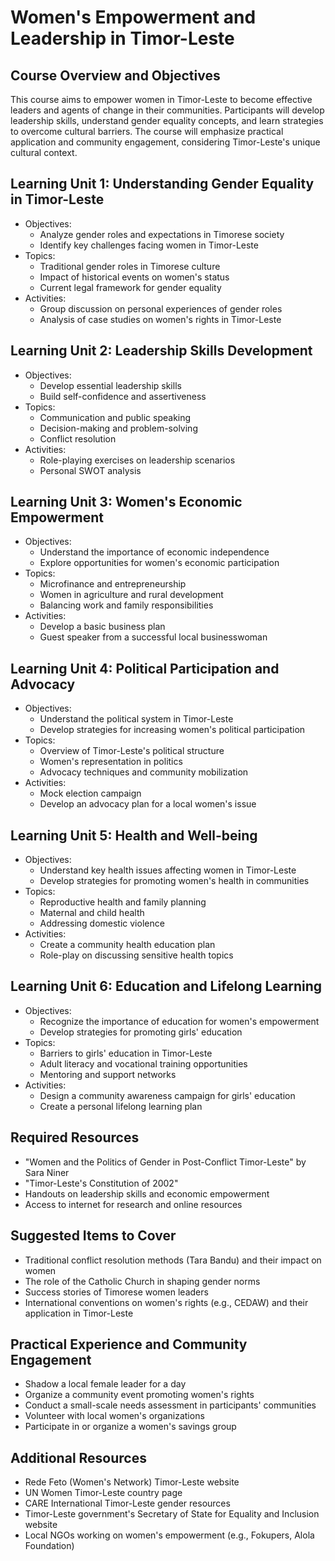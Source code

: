 # Women's Empowerment and Leadership in Timor-Leste

## Course Overview and Objectives

This course aims to empower women in Timor-Leste to become effective leaders and agents of change in their communities. Participants will develop leadership skills, understand gender equality concepts, and learn strategies to overcome cultural barriers. The course will emphasize practical application and community engagement, considering Timor-Leste's unique cultural context.

## Learning Unit 1: Understanding Gender Equality in Timor-Leste
- Objectives:
  * Analyze gender roles and expectations in Timorese society
  * Identify key challenges facing women in Timor-Leste
- Topics:
  * Traditional gender roles in Timorese culture
  * Impact of historical events on women's status
  * Current legal framework for gender equality
- Activities:
  * Group discussion on personal experiences of gender roles
  * Analysis of case studies on women's rights in Timor-Leste

## Learning Unit 2: Leadership Skills Development
- Objectives:
  * Develop essential leadership skills
  * Build self-confidence and assertiveness
- Topics:
  * Communication and public speaking
  * Decision-making and problem-solving
  * Conflict resolution
- Activities:
  * Role-playing exercises on leadership scenarios
  * Personal SWOT analysis

## Learning Unit 3: Women's Economic Empowerment
- Objectives:
  * Understand the importance of economic independence
  * Explore opportunities for women's economic participation
- Topics:
  * Microfinance and entrepreneurship
  * Women in agriculture and rural development
  * Balancing work and family responsibilities
- Activities:
  * Develop a basic business plan
  * Guest speaker from a successful local businesswoman

## Learning Unit 4: Political Participation and Advocacy
- Objectives:
  * Understand the political system in Timor-Leste
  * Develop strategies for increasing women's political participation
- Topics:
  * Overview of Timor-Leste's political structure
  * Women's representation in politics
  * Advocacy techniques and community mobilization
- Activities:
  * Mock election campaign
  * Develop an advocacy plan for a local women's issue

## Learning Unit 5: Health and Well-being
- Objectives:
  * Understand key health issues affecting women in Timor-Leste
  * Develop strategies for promoting women's health in communities
- Topics:
  * Reproductive health and family planning
  * Maternal and child health
  * Addressing domestic violence
- Activities:
  * Create a community health education plan
  * Role-play on discussing sensitive health topics

## Learning Unit 6: Education and Lifelong Learning
- Objectives:
  * Recognize the importance of education for women's empowerment
  * Develop strategies for promoting girls' education
- Topics:
  * Barriers to girls' education in Timor-Leste
  * Adult literacy and vocational training opportunities
  * Mentoring and support networks
- Activities:
  * Design a community awareness campaign for girls' education
  * Create a personal lifelong learning plan

## Required Resources

- "Women and the Politics of Gender in Post-Conflict Timor-Leste" by Sara Niner
- "Timor-Leste's Constitution of 2002"
- Handouts on leadership skills and economic empowerment
- Access to internet for research and online resources

## Suggested Items to Cover

- Traditional conflict resolution methods (Tara Bandu) and their impact on women
- The role of the Catholic Church in shaping gender norms
- Success stories of Timorese women leaders
- International conventions on women's rights (e.g., CEDAW) and their application in Timor-Leste

## Practical Experience and Community Engagement

- Shadow a local female leader for a day
- Organize a community event promoting women's rights
- Conduct a small-scale needs assessment in participants' communities
- Volunteer with local women's organizations
- Participate in or organize a women's savings group

## Additional Resources

- Rede Feto (Women's Network) Timor-Leste website
- UN Women Timor-Leste country page
- CARE International Timor-Leste gender resources
- Timor-Leste government's Secretary of State for Equality and Inclusion website
- Local NGOs working on women's empowerment (e.g., Fokupers, Alola Foundation)